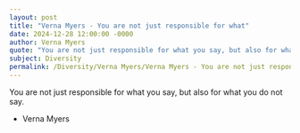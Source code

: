 ```yaml
---
layout: post
title: "Verna Myers - You are not just responsible for what"
date: 2024-12-28 12:00:00 -0000
author: Verna Myers
quote: "You are not just responsible for what you say, but also for what you do not say."
subject: Diversity
permalink: /Diversity/Verna Myers/Verna Myers - You are not just responsible for what
---
```


You are not just responsible for what you say, but also for what you do not say.

- Verna Myers
